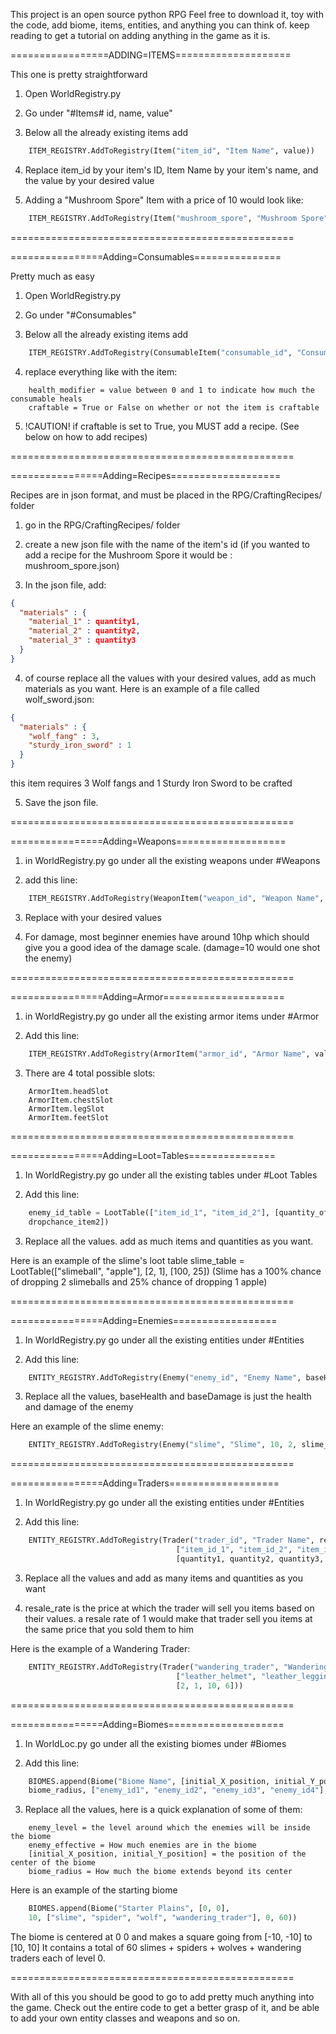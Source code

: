 This project is an open source python RPG
Feel free to download it, toy with the code, add biome, items, entities, and anything you can think of.
keep reading to get a tutorial on adding anything in the game as it is.

=================ADDING=ITEMS====================

This one is pretty straightforward

1. Open WorldRegistry.py

2. Go under "#Items# id, name, value"

3. Below all the already existing items add

```python
    ITEM_REGISTRY.AddToRegistry(Item("item_id", "Item Name", value))
```

4. Replace item_id by your item's ID, Item Name by your item's name, and the value by your
desired value

5. Adding a "Mushroom Spore" Item with a price of 10 would look like:

```python
    ITEM_REGISTRY.AddToRegistry(Item("mushroom_spore", "Mushroom Spore", 10))
```

=================================================

================Adding=Consumables===============

Pretty much as easy

1. Open WorldRegistry.py

2. Go under "#Consumables"

3. Below all the already existing items add

```python
    ITEM_REGISTRY.AddToRegistry(ConsumableItem("consumable_id", "Consumable Name", value, health_modifier, craftable))
```

4. replace everything like with the item:

```
    health_modifier = value between 0 and 1 to indicate how much the consumable heals
    craftable = True or False on whether or not the item is craftable
```

5. !CAUTION! if craftable is set to True, you MUST add a recipe. (See below on how to add recipes)

=================================================

================Adding=Recipes===================

Recipes are in json format, and must be placed in the RPG/CraftingRecipes/ folder

1. go in the RPG/CraftingRecipes/ folder

2. create a new json file with the name of the item's id
(if you wanted to add a recipe for the Mushroom Spore it would be : mushroom_spore.json)

3. In the json file, add:

```json
{
  "materials" : {
    "material_1" : quantity1,
    "material_2" : quantity2,
    "material_3" : quantity3
  }
}
```

4. of course replace all the values with your desired values, add as much materials as you want.
Here is an example of a file called wolf_sword.json:

```json
{
  "materials" : {
    "wolf_fang" : 3,
    "sturdy_iron_sword" : 1
  }
}
```

this item requires 3 Wolf fangs and 1 Sturdy Iron Sword to be crafted

5. Save the json file.

=================================================

================Adding=Weapons===================

1. in WorldRegistry.py go under all the existing weapons under #Weapons

2. add this line:

```python
    ITEM_REGISTRY.AddToRegistry(WeaponItem("weapon_id", "Weapon Name", value, damage))
```

3. Replace with your desired values

4. For damage, most beginner enemies have around 10hp which should give you a good idea of the damage scale.
(damage=10 would one shot the enemy)

=================================================

================Adding=Armor=====================

1. in WorldRegistry.py go under all the existing armor items under #Armor

2. Add this line:

```python
    ITEM_REGISTRY.AddToRegistry(ArmorItem("armor_id", "Armor Name", value, protection, ArmorItem.slot_name))
```

3. There are 4 total possible slots:

```
    ArmorItem.headSlot
    ArmorItem.chestSlot
    ArmorItem.legSlot
    ArmorItem.feetSlot
```

=================================================

================Adding=Loot=Tables===============

1. In WorldRegistry.py go under all the existing tables under #Loot Tables

2. Add this line:

```python
    enemy_id_table = LootTable(["item_id_1", "item_id_2"], [quantity_of_item1, quantity_of_item2], [dropchance_item1,
    dropchance_item2])
```

3. Replace all the values. add as much items and quantities as you want.

Here is an example of the slime's loot table
    slime_table = LootTable(["slimeball", "apple"], [2, 1], [100, 25])
(Slime has a 100% chance of dropping 2 slimeballs and 25% chance of dropping 1 apple)

=================================================

================Adding=Enemies==================

1. In WorldRegistry.py go under all the existing entities under #Entities

2. Add this line:

```python
    ENTITY_REGISTRY.AddToRegistry(Enemy("enemy_id", "Enemy Name", baseHealth, baseDamage, enemy_id_table))
```

3. Replace all the values, baseHealth and baseDamage is just the health and damage of the enemy

Here an example of the slime enemy:

```python
    ENTITY_REGISTRY.AddToRegistry(Enemy("slime", "Slime", 10, 2, slime_table))
```

=================================================

================Adding=Traders===================

1. In WorldRegistry.py go under all the existing entities under #Entities

2. Add this line:

```python
    ENTITY_REGISTRY.AddToRegistry(Trader("trader_id", "Trader Name", resale_rate,
                                     ["item_id_1", "item_id_2", "item_id_3", "item_id_4"],
                                     [quantity1, quantity2, quantity3, quantity4]))
```

3. Replace all the values and add as many items and quantities as you want

4. resale_rate is the price at which the trader will sell you items based on their values.
    a resale rate of 1 would make that trader sell you items at the same price that you sold them to him

Here is the example of a Wandering Trader:

```python
    ENTITY_REGISTRY.AddToRegistry(Trader("wandering_trader", "Wandering Trader", 1.5,
                                     ["leather_helmet", "leather_leggings", "pie", "small_potion"],
                                     [2, 1, 10, 6]))
```

=================================================

================Adding=Biomes====================
1. In WorldLoc.py go under all the existing biomes under #Biomes

2. Add this line:

```python
    BIOMES.append(Biome("Biome Name", [initial_X_position, initial_Y_position],
    biome_radius, ["enemy_id1", "enemy_id2", "enemy_id3", "enemy_id4"], enemy_level, enemy_effective))
```

3. Replace all the values, here is a quick explanation of some of them:

```
    enemy_level = the level around which the enemies will be inside the biome
    enemy_effective = How much enemies are in the biome
    [initial_X_position, initial_Y_position] = the position of the center of the biome
    biome_radius = How much the biome extends beyond its center
```

Here is an example of the starting biome
```python
    BIOMES.append(Biome("Starter Plains", [0, 0],
    10, ["slime", "spider", "wolf", "wandering_trader"], 0, 60))
```
The biome is centered at 0 0 and makes a square going from [-10, -10] to [10, 10]
It contains a total of 60 slimes + spiders + wolves + wandering traders each of level 0.

=================================================

With all of this you should be good to go to add pretty much anything into the game.
Check out the entire code to get a better grasp of it, and be able to add
your own entity classes and weapons and so on.